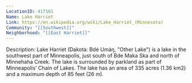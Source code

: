```yaml
---
LocationID: 417101
Name: Lake Harriet
Link: https://en.wikipedia.org/wiki/Lake_Harriet_(Minnesota) 
Community: "[[Southwest]]"
Neighborhood: "[[East Harriet]]"
---
```


Description:
Lake Harriet (Dakota: Bdé Umáŋ, "Other Lake") is a lake in the southwest part of Minneapolis, just south of Bde Maka Ska and north of Minnehaha Creek. The lake is surrounded by parkland as part of Minneapolis’ Chain of Lakes. The lake has an area of 335 acres (1.36 km2) and a maximum depth of 85 feet (26 m).

